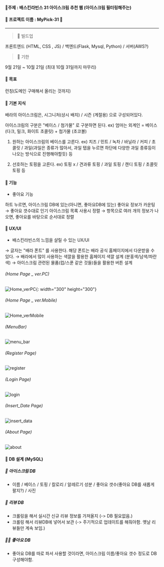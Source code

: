#### 📌주제 : 배스킨라빈스 31 아이스크림 추천 웹 (아이스크림 필터링해주는)

#### 📌 프로젝트 이름 : MyPick-31 🍨

------

> 📌 빌드업

프론트엔드 (HTML, CSS , JS) / 백엔드(Flask, Mysql, Python) / 서버(AWS?)

> 📌 기한

9월 21일 ~ 10월 21일 (최대 10월 31일까지 마무리)

#### 📌 목표 
런칭(도메인 구매해서 올리는 것까지)

#### 📌 기본 지식
배라의 아이스크림은, 시그니처(상시 배치) / 시즌 (계절용) 으로 구성되어있다.

아이스크림의 구분은 "베이스 / 첨가물" 로 구분하면 된다. ex) 엄마는 외계인 = 베이스(다크, 밀크, 화이트 초콜릿) + 첨가물 (초코볼)

1. 원하는 아이스크림의 베이스를 고른다.
ex) 치즈 / 민트 / 녹차 / 바닐라 / 커피 / 초콜릿 / 과일(과일은 종류가 많아서, 과일 탭을 누르면 하단에 다양한 과일 종류등이 나오는 방식으로 진행해야할듯) 등

2. 선호하는 토핑을 고른다. ex) 토핑 x / 견과류 토핑 / 과일 토핑 / 캔디 토핑 / 초콜릿 토핑 등

#### 📌 기능
- 좋아요 기능

하트 누르면, 아이스크림 DB에 있는(아니면, 좋아요DB에 있는) 좋아요 정보가 카운팅
→ 좋아요 갯수대로 인기 아이스크림 목록 사용시 정렬
→ 항목으로 여러 개의 정보가 나오면, 좋아요를 바탕으로 순서대로 정렬

#### 📌 UX/UI
- 배스킨라빈스의 느낌을 살릴 수 있는 UX/UI

→ 글자는 "배라 폰트" 를 사용한다. 해당 폰트는 배라 공식 홈페이지에서 다운받을 수 있다.
→ 배라에서 많이 사용하는 색깔을 활용한 홈페이지 색깔 설계 (분홍색/남색/파란색)
→ 아이스크림 관련된 물품(컵/스푼 같은 것들)들을 활용한 버튼 설계

###### (Home Page _ ver.PC)
![Home_verPC](/uploads/Home_verPC.PNG){: width="300" height="300"}

###### (Home Page _ ver.Mobile)
![Home_verMobile](/uploads/Home_verMobile.PNG)

###### (MenuBar)
![menu_bar](/uploads/menu_bar.PNG)

###### (Register Page)
![register](/uploads/register.PNG)

###### (Login Page)
![login](/uploads/login.PNG)

###### (Insert_Date Page)
![insert_data](/uploads/insert_data.PNG)

###### (About Page)
![about](/uploads/about.PNG)

#### 📌 DB 설계 (MySQL)

##### 🍨 아이스크림 DB
- 이름 / 베이스 / 토핑 / 칼로리 / 알레르기 성분 / 좋아요 갯수(좋아요 DB를 새롭게 팔지?) / 사진

##### 📝 리뷰 DB
- 크롤링을 해서 실시간 신규 리뷰 정보를 가져올지 (-> DB 필요없음.)
- 크롤링 해서 리뷰DB에 넣어서 보관 (-> 주기적으로 업데이트를 해줘야함. 옛날 리뷰들만 계속 보임.)

##### 👍🏻 좋아요 DB
- 좋아요 DB를 따로 파서 사용할 것이라면, 아이스크림 이름/좋아요 갯수 정도로 DB 구성해야함.
